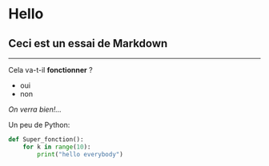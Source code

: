 # Hello

## Ceci est un essai de Markdown

---

Cela va-t-il **fonctionner** ?

- oui
- non

*On verra bien!...*

Un peu de Python:

```python
def Super_fonction():
	for k in range(10):
		print("hello everybody")
```